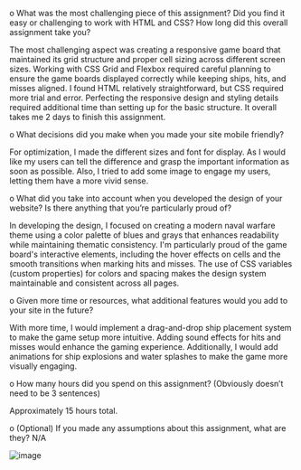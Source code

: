 o	What was the most challenging piece of this assignment?  Did you find it easy or challenging to work with HTML and CSS?  How long did this overall assignment take you?

The most challenging aspect was creating a responsive game board that maintained its grid structure and proper cell sizing across different screen sizes. Working with CSS Grid and Flexbox required careful planning to ensure the game boards displayed correctly while keeping ships, hits, and misses aligned. I found HTML relatively straightforward, but CSS required more trial and error. Perfecting the responsive design and styling details required additional time than setting up for the basic structure. It overall takes me 2 days to finish this assignment.

o	What decisions did you make when you made your site mobile friendly?

For optimization, I made the different sizes and font for display. As I would like my users can tell the difference and grasp the important information as soon as possible. Also, I tried to add some image to engage my users, letting them have a more vivid sense.

o	What did you take into account when you developed the design of your website?  Is there anything that you’re particularly proud of?

In developing the design, I focused on creating a modern naval warfare theme using a color palette of blues and grays that enhances readability while maintaining thematic consistency. I'm particularly proud of the game board's interactive elements, including the hover effects on cells and the smooth transitions when marking hits and misses. The use of CSS variables (custom properties) for colors and spacing makes the design system maintainable and consistent across all pages.

o	Given more time or resources, what additional features would you add to your site in the future? 

With more time, I would implement a drag-and-drop ship placement system to make the game setup more intuitive. Adding sound effects for hits and misses would enhance the gaming experience. Additionally, I would add animations for ship explosions and water splashes to make the game more visually engaging.

o	How many hours did you spend on this assignment? (Obviously doesn’t need to be 3 sentences)

Approximately 15 hours total.


o	(Optional) If you made any assumptions about this assignment, what are they?
N/A


![image](https://github.com/user-attachments/assets/6f22f2a5-1d95-4583-b032-75602e5f501b)

